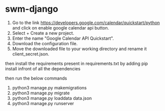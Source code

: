 # swm-django

1. Go to the link https://developers.google.com/calendar/quickstart/python and click on enable google calendar api button.
2. Select + Create a new project.
3. Enter the name "Google Calendar API Quickstart".
4. Download the configuration file.
5. Move the downloaded file to your working directory and rename it client_secret.json.

then install the requirements present in requirements.txt by adding pip install infront of all the dependencies

then run the below commands

1. python3 manage.py makemigrations
2. python3 manage.py migrate
3. python3 manage.py loaddata data.json
4. python3 manage.py runserver
